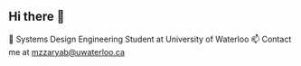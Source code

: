## Hi there 👋

🔭 Systems Design Engineering Student at University of Waterloo
📫 Contact me at mzzaryab@uwaterloo.ca
